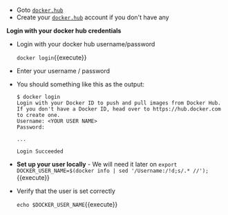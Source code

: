 - Goto [`docker.hub`](https://hub.docker.com/)
- Create your [`docker.hub`](https://hub.docker.com/) account if you don't have any

**Login with your docker hub credentials**
- Login with your docker hub username/password
  
  `docker login`{{execute}}

- Enter your username / password
- You should something like this as the output:

      $ docker login
      Login with your Docker ID to push and pull images from Docker Hub. 
      If you don't have a Docker ID, head over to https://hub.docker.com to create one.
      Username: <YOUR USER NAME>
      Password:
      
      ...

      Login Succeeded

- **Set up your user locally** - We will need it later on
  `export DOCKER_USER_NAME=$(docker info | sed '/Username:/!d;s/.* //');`{{execute}}

- Verify that the user is set correctly

    `echo $DOCKER_USER_NAME`{{execute}}

